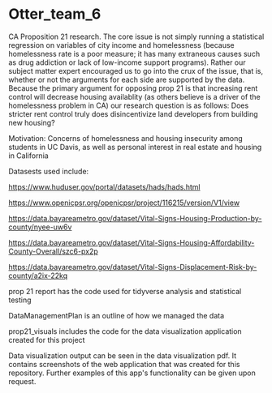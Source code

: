 # Otter_team_6
CA Proposition 21 research. The core issue is not simply running a statistical regression on variables of city income and homelessness (because homelessness rate is a poor measure; it has many extraneous causes such as drug addiction or lack of low-income support programs). Rather our subject matter expert encouraged us to go into the crux of the issue, that is, whether or not the arguments for each side are supported by the data. Because the primary argument for opposing prop 21 is that increasing rent control will decrease housing availablity (as others believe is a driver of the homelessness problem in CA) our research question is as follows: Does stricter rent control truly does disincentivize land developers from building new housing?


Motivation: Concerns of homelessness and housing insecurity among students in UC Davis, as well as personal interest in real estate and housing in California


Datasests used include:


https://www.huduser.gov/portal/datasets/hads/hads.html


https://www.openicpsr.org/openicpsr/project/116215/version/V1/view


https://data.bayareametro.gov/dataset/Vital-Signs-Housing-Production-by-county/nyee-uw6v


https://data.bayareametro.gov/dataset/Vital-Signs-Housing-Affordability-County-Overall/szc6-px2p


https://data.bayareametro.gov/dataset/Vital-Signs-Displacement-Risk-by-county/a2ix-22kq


prop 21 report has the code used for tidyverse analysis and statistical testing


DataManagementPlan is an outline of how we managed the data


prop21_visuals includes the code for the data visualization application created for this project


Data visualization output can be seen in the data visualization pdf. It contains screenshots of the web application that was created for this repository. Further examples of this app's functionality can be given upon request.
